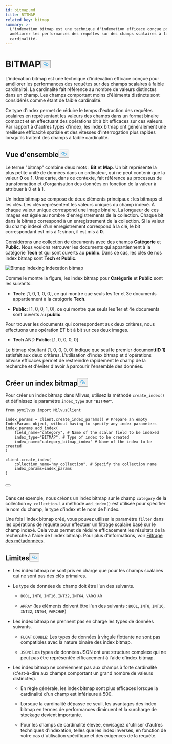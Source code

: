 ```yaml
---
id: bitmap.md
title: BITMAP
related_key: bitmap
summary: >-
  L'indexation bitmap est une technique d'indexation efficace conçue pour
  améliorer les performances des requêtes sur des champs scalaires à faible
  cardinalité.
---
```

<h1 id="BITMAP​" class="common-anchor-header">BITMAP<button data-href="#BITMAP​" class="anchor-icon" translate="no">
      <svg translate="no"
        aria-hidden="true"
        focusable="false"
        height="20"
        version="1.1"
        viewBox="0 0 16 16"
        width="16"
      >
        <path
          fill="#0092E4"
          fill-rule="evenodd"
          d="M4 9h1v1H4c-1.5 0-3-1.69-3-3.5S2.55 3 4 3h4c1.45 0 3 1.69 3 3.5 0 1.41-.91 2.72-2 3.25V8.59c.58-.45 1-1.27 1-2.09C10 5.22 8.98 4 8 4H4c-.98 0-2 1.22-2 2.5S3 9 4 9zm9-3h-1v1h1c1 0 2 1.22 2 2.5S13.98 12 13 12H9c-.98 0-2-1.22-2-2.5 0-.83.42-1.64 1-2.09V6.25c-1.09.53-2 1.84-2 3.25C6 11.31 7.55 13 9 13h4c1.45 0 3-1.69 3-3.5S14.5 6 13 6z"
        ></path>
      </svg>
    </button></h1><p>L'indexation bitmap est une technique d'indexation efficace conçue pour améliorer les performances des requêtes sur des champs scalaires à faible cardinalité. La cardinalité fait référence au nombre de valeurs distinctes dans un champ. Les champs comportant moins d'éléments distincts sont considérés comme étant de faible cardinalité.</p>
<p>Ce type d'index permet de réduire le temps d'extraction des requêtes scalaires en représentant les valeurs des champs dans un format binaire compact et en effectuant des opérations bit à bit efficaces sur ces valeurs. Par rapport à d'autres types d'index, les index bitmap ont généralement une meilleure efficacité spatiale et des vitesses d'interrogation plus rapides lorsqu'ils traitent des champs à faible cardinalité.</p>
<h2 id="Overview" class="common-anchor-header">Vue d'ensemble<button data-href="#Overview" class="anchor-icon" translate="no">
      <svg translate="no"
        aria-hidden="true"
        focusable="false"
        height="20"
        version="1.1"
        viewBox="0 0 16 16"
        width="16"
      >
        <path
          fill="#0092E4"
          fill-rule="evenodd"
          d="M4 9h1v1H4c-1.5 0-3-1.69-3-3.5S2.55 3 4 3h4c1.45 0 3 1.69 3 3.5 0 1.41-.91 2.72-2 3.25V8.59c.58-.45 1-1.27 1-2.09C10 5.22 8.98 4 8 4H4c-.98 0-2 1.22-2 2.5S3 9 4 9zm9-3h-1v1h1c1 0 2 1.22 2 2.5S13.98 12 13 12H9c-.98 0-2-1.22-2-2.5 0-.83.42-1.64 1-2.09V6.25c-1.09.53-2 1.84-2 3.25C6 11.31 7.55 13 9 13h4c1.45 0 3-1.69 3-3.5S14.5 6 13 6z"
        ></path>
      </svg>
    </button></h2><p>Le terme "bitmap" combine deux mots : <strong>Bit</strong> et <strong>Map</strong>. Un bit représente la plus petite unité de données dans un ordinateur, qui ne peut contenir que la valeur <strong>0</strong> ou <strong>1</strong>. Une carte, dans ce contexte, fait référence au processus de transformation et d'organisation des données en fonction de la valeur à attribuer à 0 et à 1.</p>
<p>Un index bitmap se compose de deux éléments principaux : les bitmaps et les clés. Les clés représentent les valeurs uniques du champ indexé. À chaque valeur unique correspond une image binaire. La longueur de ces images est égale au nombre d'enregistrements de la collection. Chaque bit dans le bitmap correspond à un enregistrement de la collection. Si la valeur du champ indexé d'un enregistrement correspond à la clé, le bit correspondant est mis à <strong>1</strong>; sinon, il est mis à <strong>0</strong>.</p>
<p>Considérons une collection de documents avec des champs <strong>Catégorie</strong> et <strong>Public</strong>. Nous voulons retrouver les documents qui appartiennent à la catégorie <strong>Tech</strong> et qui sont ouverts au <strong>public</strong>. Dans ce cas, les clés de nos index bitmap sont <strong>Tech</strong> et <strong>Public</strong>.</p>
<p>
  
   <span class="img-wrapper"> <img translate="no" src="/docs/v2.6.x/assets/bitmap.png" alt="Bitmap indexing" class="doc-image" id="bitmap-indexing" />
   </span> <span class="img-wrapper"> <span>Indexation bitmap</span> </span></p>
<p>Comme le montre la figure, les index bitmap pour <strong>Catégorie</strong> et <strong>Public</strong> sont les suivants.</p>
<ul>
<li><p><strong>Tech</strong>: [1, 0, 1, 0, 0], ce qui montre que seuls les 1er et 3e documents appartiennent à la catégorie <strong>Tech</strong>.</p></li>
<li><p><strong>Public</strong>: [1, 0, 0, 1, 0], ce qui montre que seuls les 1er et 4e documents sont ouverts au <strong>public</strong>.</p></li>
</ul>
<p>Pour trouver les documents qui correspondent aux deux critères, nous effectuons une opération ET bit à bit sur ces deux images.</p>
<ul>
<li><strong>Tech</strong> AND <strong>Public</strong>: [1, 0, 0, 0, 0]</li>
</ul>
<p>Le bitmap résultant [1, 0, 0, 0, 0] indique que seul le premier document<strong>(ID</strong> <strong>1)</strong> satisfait aux deux critères. L'utilisation d'index bitmap et d'opérations bitwise efficaces permet de restreindre rapidement le champ de la recherche et d'éviter d'avoir à parcourir l'ensemble des données.</p>
<h2 id="Create-a-bitmap-index" class="common-anchor-header">Créer un index bitmap<button data-href="#Create-a-bitmap-index" class="anchor-icon" translate="no">
      <svg translate="no"
        aria-hidden="true"
        focusable="false"
        height="20"
        version="1.1"
        viewBox="0 0 16 16"
        width="16"
      >
        <path
          fill="#0092E4"
          fill-rule="evenodd"
          d="M4 9h1v1H4c-1.5 0-3-1.69-3-3.5S2.55 3 4 3h4c1.45 0 3 1.69 3 3.5 0 1.41-.91 2.72-2 3.25V8.59c.58-.45 1-1.27 1-2.09C10 5.22 8.98 4 8 4H4c-.98 0-2 1.22-2 2.5S3 9 4 9zm9-3h-1v1h1c1 0 2 1.22 2 2.5S13.98 12 13 12H9c-.98 0-2-1.22-2-2.5 0-.83.42-1.64 1-2.09V6.25c-1.09.53-2 1.84-2 3.25C6 11.31 7.55 13 9 13h4c1.45 0 3-1.69 3-3.5S14.5 6 13 6z"
        ></path>
      </svg>
    </button></h2><p>Pour créer un index bitmap dans Milvus, utilisez la méthode <code translate="no">create_index()</code> et définissez le paramètre <code translate="no">index_type</code> sur <code translate="no">&quot;BITMAP&quot;</code>.</p>
<pre><code translate="no" class="language-python"><span class="hljs-keyword">from</span> pymilvus <span class="hljs-keyword">import</span> MilvusClient​
​
index_params = client.create_index_params() <span class="hljs-comment"># Prepare an empty IndexParams object, without having to specify any index parameters​</span>
index_params.add_index(​
    field_name=<span class="hljs-string">&quot;category&quot;</span>, <span class="hljs-comment"># Name of the scalar field to be indexed​</span>
    index_type=<span class="hljs-string">&quot;BITMAP&quot;</span>, <span class="hljs-comment"># Type of index to be created​</span>
    index_name=<span class="hljs-string">&quot;category_bitmap_index&quot;</span> <span class="hljs-comment"># Name of the index to be created​</span>
)​
​
client.create_index(​
    collection_name=<span class="hljs-string">&quot;my_collection&quot;</span>, <span class="hljs-comment"># Specify the collection name​</span>
    index_params=index_params​
)​

<button class="copy-code-btn"></button></code></pre>
<p>Dans cet exemple, nous créons un index bitmap sur le champ <code translate="no">category</code> de la collection <code translate="no">my_collection</code>. La méthode <code translate="no">add_index()</code> est utilisée pour spécifier le nom du champ, le type d'index et le nom de l'index.</p>
<p>Une fois l'index bitmap créé, vous pouvez utiliser le paramètre <code translate="no">filter</code> dans les opérations de requête pour effectuer un filtrage scalaire basé sur le champ indexé. Cela vous permet de réduire efficacement les résultats de la recherche à l'aide de l'index bitmap. Pour plus d'informations, voir <a href="/docs/fr/boolean.md">Filtrage des métadonnées</a>.</p>
<h2 id="Limits" class="common-anchor-header">Limites<button data-href="#Limits" class="anchor-icon" translate="no">
      <svg translate="no"
        aria-hidden="true"
        focusable="false"
        height="20"
        version="1.1"
        viewBox="0 0 16 16"
        width="16"
      >
        <path
          fill="#0092E4"
          fill-rule="evenodd"
          d="M4 9h1v1H4c-1.5 0-3-1.69-3-3.5S2.55 3 4 3h4c1.45 0 3 1.69 3 3.5 0 1.41-.91 2.72-2 3.25V8.59c.58-.45 1-1.27 1-2.09C10 5.22 8.98 4 8 4H4c-.98 0-2 1.22-2 2.5S3 9 4 9zm9-3h-1v1h1c1 0 2 1.22 2 2.5S13.98 12 13 12H9c-.98 0-2-1.22-2-2.5 0-.83.42-1.64 1-2.09V6.25c-1.09.53-2 1.84-2 3.25C6 11.31 7.55 13 9 13h4c1.45 0 3-1.69 3-3.5S14.5 6 13 6z"
        ></path>
      </svg>
    </button></h2><ul>
<li><p>Les index bitmap ne sont pris en charge que pour les champs scalaires qui ne sont pas des clés primaires.</p></li>
<li><p>Le type de données du champ doit être l'un des suivants.</p>
<ul>
<li><p><code translate="no">BOOL</code>, <code translate="no">INT8</code>, <code translate="no">INT16</code>, <code translate="no">INT32</code>, <code translate="no">INT64</code>, <code translate="no">VARCHAR</code></p></li>
<li><p><code translate="no">ARRAY</code> (les éléments doivent être l'un des suivants : <code translate="no">BOOL</code>, <code translate="no">INT8</code>, <code translate="no">INT16</code>, <code translate="no">INT32</code>, <code translate="no">INT64</code>, <code translate="no">VARCHAR</code>)</p></li>
</ul></li>
<li><p>Les index bitmap ne prennent pas en charge les types de données suivants.</p>
<ul>
<li><p><code translate="no">FLOAT</code> <code translate="no">DOUBLE</code>: Les types de données à virgule flottante ne sont pas compatibles avec la nature binaire des index bitmap.</p></li>
<li><p><code translate="no">JSON</code>: Les types de données JSON ont une structure complexe qui ne peut pas être représentée efficacement à l'aide d'index bitmap.</p></li>
</ul></li>
<li><p>Les index bitmap ne conviennent pas aux champs à forte cardinalité (c'est-à-dire aux champs comportant un grand nombre de valeurs distinctes).</p>
<ul>
<li><p>En règle générale, les index bitmap sont plus efficaces lorsque la cardinalité d'un champ est inférieure à 500.</p></li>
<li><p>Lorsque la cardinalité dépasse ce seuil, les avantages des index bitmap en termes de performances diminuent et la surcharge de stockage devient importante.</p></li>
<li><p>Pour les champs de cardinalité élevée, envisagez d'utiliser d'autres techniques d'indexation, telles que les index inversés, en fonction de votre cas d'utilisation spécifique et des exigences de la requête.</p></li>
</ul></li>
</ul>
